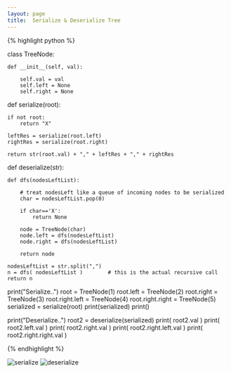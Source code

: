```yaml
---
layout: page
title:  Serialize & Deserialize Tree
---
```





{% highlight python %}


class TreeNode:

    def __init__(self, val):

        self.val = val
        self.left = None
        self.right = None


def serialize(root):

    if not root:
        return "X"
    
    leftRes = serialize(root.left)
    rightRes = serialize(root.right)

    return str(root.val) + "," + leftRes + "," + rightRes


def deserialize(str):

    def dfs(nodesLeftList):

        # treat nodesLeft like a queue of incoming nodes to be serialized
        char = nodesLeftList.pop(0)

        if char=='X':
            return None

        node = TreeNode(char)
        node.left = dfs(nodesLeftList)
        node.right = dfs(nodesLeftList)

        return node

    nodesLeftList = str.split(",")
    n = dfs( nodesLeftList )        # this is the actual recursive call
    return n

print("Serialize..")
root = TreeNode(1)
root.left = TreeNode(2)
root.right = TreeNode(3)
root.right.left = TreeNode(4)
root.right.right = TreeNode(5)
serialized = serialize(root)
print(serialized)
print()

print("Deserialize..")
root2 = deserialize(serialized)
print( root2.val )
print( root2.left.val )
print( root2.right.val )
print( root2.right.left.val )
print( root2.right.right.val )


{% endhighlight %}


![serialize](https://bubblesortblog.files.wordpress.com/2020/03/img_20200327_151414.jpg)
![deserialize](https://bubblesortblog.files.wordpress.com/2020/03/img_20200328_002530.jpg?w=768)
